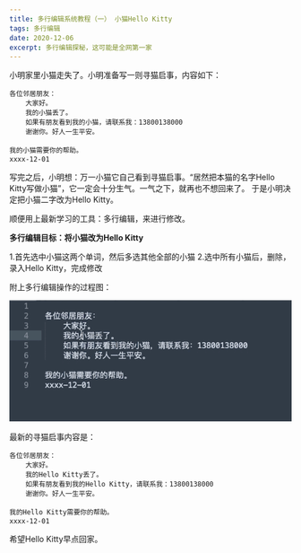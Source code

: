 ```yaml
---
title: 多行编辑系统教程（一） 小猫Hello Kitty
tags: 多行编辑
date: 2020-12-06
excerpt: 多行编辑探秘，这可能是全网第一家
---
```


小明家里小猫走失了。小明准备写一则寻猫启事，内容如下：

	各位邻居朋友：
		大家好。
		我的小猫丢了。
		如果有朋友看到我的小猫，请联系我：13800138000
		谢谢你。好人一生平安。

	我的小猫需要你的帮助。
	xxxx-12-01


写完之后，小明想：万一小猫它自己看到寻猫启事。“居然把本猫的名字Hello Kitty写做小猫”，它一定会十分生气。一气之下，就再也不想回来了。
于是小明决定把小猫二字改为Hello Kitty。

顺便用上最新学习的工具：多行编辑，来进行修改。

<b>多行编辑目标：将小猫改为Hello Kitty</b>

1.首先选中小猫这两个单词，然后多选其他全部的小猫
2.选中所有小猫后，删除，录入Hello Kitty，完成修改

附上多行编辑操作的过程图：

![](/images/multiple_line_01_cat.gif)

最新的寻猫启事内容是：

	各位邻居朋友：
		大家好。
		我的Hello Kitty丢了。
		如果有朋友看到我的Hello Kitty，请联系我：13800138000
		谢谢你。好人一生平安。

	我的Hello Kitty需要你的帮助。
	xxxx-12-01


希望Hello Kitty早点回家。